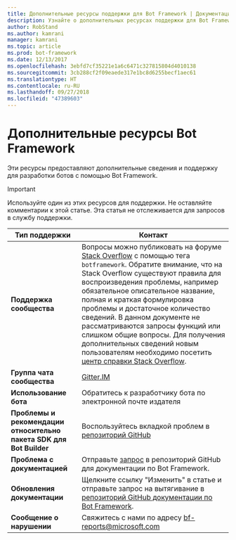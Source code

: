 ```yaml
---
title: Дополнительные ресурсы поддержки для Bot Framework | Документация Майкрософт
description: Узнайте о дополнительных ресурсах поддержки для Bot Framework.
author: RobStand
ms.author: kamrani
manager: kamrani
ms.topic: article
ms.prod: bot-framework
ms.date: 12/13/2017
ms.openlocfilehash: 3ebfd7cf35221e1a6c6471c327815804d4010138
ms.sourcegitcommit: 3cb288cf2f09eaede317e1bc8d6255becf1aec61
ms.translationtype: HT
ms.contentlocale: ru-RU
ms.lasthandoff: 09/27/2018
ms.locfileid: "47389603"
---
```

# <a name="bot-framework-additional-resources"></a>Дополнительные ресурсы Bot Framework

Эти ресурсы предоставляют дополнительные сведения и поддержку для разработки ботов с помощью Bot Framework.

> [!IMPORTANT]
> Используйте один из этих ресурсов для поддержки. Не оставляйте комментарии к этой статье. Эта статья не отслеживается для запросов в службу поддержки.

|            <strong>Тип поддержки</strong>            |                                                                                                                                                                                                                                     <strong>Контакт</strong>                                                                                                                                                                                                                                      |
|-----------------------------------------------------|---------------------------------------------------------------------------------------------------------------------------------------------------------------------------------------------------------------------------------------------------------------------------------------------------------------------------------------------------------------------------------------------------------------------------------------------------------------------------------------------------|
|         <strong>Поддержка сообщества</strong>          | Вопросы можно публиковать на форуме [Stack Overflow](https://stackoverflow.com/questions/tagged/botframework) с помощью тега `botframework`. Обратите внимание, что на Stack Overflow существуют правила для воспроизведения проблемы, например обязательное описательное название, полная и краткая формулировка проблемы и достаточное количество сведений. В данном документе не рассматриваются запросы функций или слишком общие вопросы. Для получения дополнительных сведений новым пользователям необходимо посетить [центр справки Stack Overflow](https://stackoverflow.com/help/how-to-ask). |
|        <strong>Группа чата сообщества</strong>        |                                                                                                                                                                                                                        [Gitter.IM](https://gitter.im/Microsoft/BotBuilder)                                                                                                                                                                                                                        |
|            <strong>Использование бота</strong>             |                                                                                                                                                                                                                    Обратитесь к разработчику бота по электронной почте издателя                                                                                                                                                                                                                     |
| <strong>Проблемы и рекомендации относительно пакета SDK для Bot Builder</strong> |                                                                                                                                                                                           Воспользуйтесь вкладкой проблем в <a href="https://github.com/Microsoft/BotBuilder-v3/" target="_blank">репозиторий GitHub</a>                                                                                                                                                                                            |
|        <strong>Проблема с документацией</strong>        |                                                                                                                                                                     Отправьте <a href="https://github.com/MicrosoftDocs/bot-framework-docs/issues" target="_blank">запрос</a> в репозиторий GitHub для документации по Bot Framework.                                                                                                                                                                      |
|       <strong>Обновления документации</strong>        |                                                                                                                                                   Щелкните ссылку "Изменить" в статье и отправьте запрос на вытягивание в <a href="https://github.com/MicrosoftDocs/bot-framework-docs" target="_blank">репозиторий GitHub документации по Bot Framework</a>.                                                                                                                                                   |
|          <strong>Сообщение о нарушении</strong>           |                                                                                                                                                                                                            Свяжитесь с нами по адресу [bf-reports@microsoft.com](mailto://bf-reports@microsoft.com)                                                                                                                                                                                                            |

